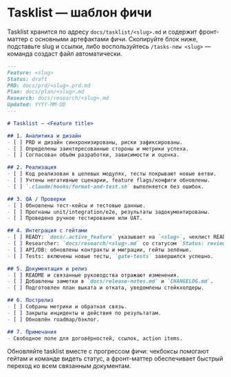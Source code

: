 # Tasklist — шаблон фичи

Tasklist хранится по адресу `docs/tasklist/<slug>.md` и содержит фронт-маттер с основными артефактами фичи. Скопируйте блок ниже, подставьте slug и ссылки, либо воспользуйтесь `/tasks-new <slug>` — команда создаст файл автоматически.

```markdown
---
Feature: <slug>
Status: draft
PRD: docs/prd/<slug>.prd.md
Plan: docs/plan/<slug>.md
Research: docs/research/<slug>.md
Updated: YYYY-MM-DD
---

# Tasklist — <Feature title>

## 1. Аналитика и дизайн
- [ ] PRD и дизайн синхронизированы, риски зафиксированы.
- [ ] Определены заинтересованные стороны и метрики успеха.
- [ ] Согласован объём разработки, зависимости и оценка.

## 2. Реализация
- [ ] Код реализован в целевых модулях, тесты покрывают новые ветви.
- [ ] Учтены негативные сценарии, feature flags/конфиги обновлены.
- [ ] `.claude/hooks/format-and-test.sh` выполняется без ошибок.

## 3. QA / Проверки
- [ ] Обновлены тест-кейсы и тестовые данные.
- [ ] Прогнаны unit/integration/e2e, результаты задокументированы.
- [ ] Проведено ручное тестирование или UAT.

## 4. Интеграция с гейтами
- [ ] READY: `docs/.active_feature` указывает на `<slug>`, чеклист READY.
- [ ] Researcher: `docs/research/<slug>.md` со статусом `Status: reviewed`.
- [ ] API/DB: обновлены контракты и миграции, гейты зелёные.
- [ ] Tests: включены новые тесты, `gate-tests` завершился успешно.

## 5. Документация и релиз
- [ ] README и связанные руководства отражают изменения.
- [ ] Добавлены заметки в `docs/release-notes.md` и `CHANGELOG.md`.
- [ ] Подготовлен план выката и отката, уведомлены стейкхолдеры.

## 6. Пострелиз
- [ ] Собраны метрики и обратная связь.
- [ ] Закрыты инциденты и действия по результатам.
- [ ] Обновлён roadmap/бэклог.

## 7. Примечания
- Свободное поле для договёрностей, ссылок, action items.
```

Обновляйте tasklist вместе с прогрессом фичи: чекбоксы помогают гейтам и команде видеть статус, а фронт-маттер обеспечивает быстрый переход ко всем связанным документам.
